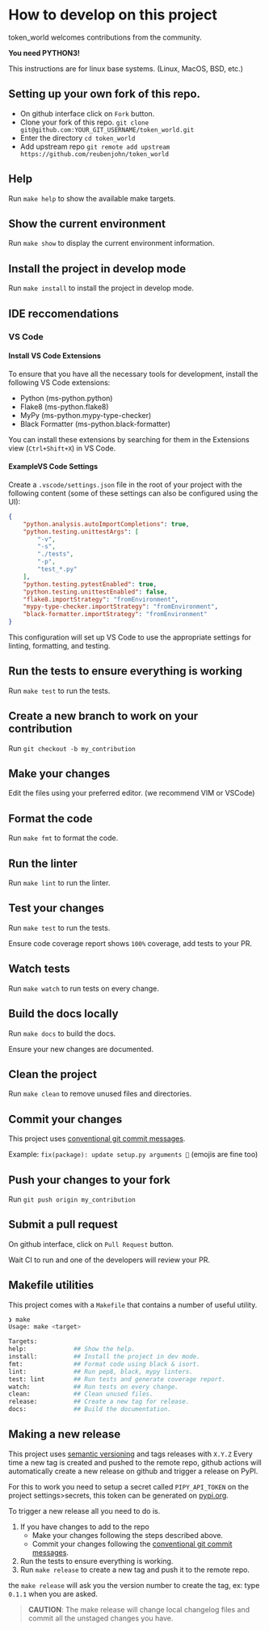 # How to develop on this project

token_world welcomes contributions from the community.

**You need PYTHON3!**

This instructions are for linux base systems. (Linux, MacOS, BSD, etc.)

## Setting up your own fork of this repo.

- On github interface click on `Fork` button.
- Clone your fork of this repo. `git clone git@github.com:YOUR_GIT_USERNAME/token_world.git`
- Enter the directory `cd token_world`
- Add upstream repo `git remote add upstream https://github.com/reubenjohn/token_world`

## Help

Run `make help` to show the available make targets.

## Show the current environment

Run `make show` to display the current environment information.

## Install the project in develop mode

Run `make install` to install the project in develop mode.

## IDE reccomendations

### VS Code

#### Install VS Code Extensions

To ensure that you have all the necessary tools for development, install the following VS Code extensions:

- Python (ms-python.python)
- Flake8 (ms-python.flake8)
- MyPy (ms-python.mypy-type-checker)
- Black Formatter (ms-python.black-formatter)

You can install these extensions by searching for them in the Extensions view (`Ctrl+Shift+X`) in VS Code.

#### ExampleVS Code Settings
Create a `.vscode/settings.json` file in the root of your project with the following content (some of these settings can also be configured using the UI):

```json
{
    "python.analysis.autoImportCompletions": true,
    "python.testing.unittestArgs": [
        "-v",
        "-s",
        "./tests",
        "-p",
        "test_*.py"
    ],
    "python.testing.pytestEnabled": true,
    "python.testing.unittestEnabled": false,
    "flake8.importStrategy": "fromEnvironment",
    "mypy-type-checker.importStrategy": "fromEnvironment",
    "black-formatter.importStrategy": "fromEnvironment"
}
```

This configuration will set up VS Code to use the appropriate settings for linting, formatting, and testing.
## Run the tests to ensure everything is working

Run `make test` to run the tests.

## Create a new branch to work on your contribution

Run `git checkout -b my_contribution`

## Make your changes

Edit the files using your preferred editor. (we recommend VIM or VSCode)

## Format the code

Run `make fmt` to format the code.

## Run the linter

Run `make lint` to run the linter.

## Test your changes

Run `make test` to run the tests.

Ensure code coverage report shows `100%` coverage, add tests to your PR.

## Watch tests

Run `make watch` to run tests on every change.

## Build the docs locally

Run `make docs` to build the docs.

Ensure your new changes are documented.

## Clean the project

Run `make clean` to remove unused files and directories.

## Commit your changes

This project uses [conventional git commit messages](https://www.conventionalcommits.org/en/v1.0.0/).

Example: `fix(package): update setup.py arguments 🎉` (emojis are fine too)

## Push your changes to your fork

Run `git push origin my_contribution`

## Submit a pull request

On github interface, click on `Pull Request` button.

Wait CI to run and one of the developers will review your PR.
## Makefile utilities

This project comes with a `Makefile` that contains a number of useful utility.

```bash 
❯ make
Usage: make <target>

Targets:
help:             ## Show the help.
install:          ## Install the project in dev mode.
fmt:              ## Format code using black & isort.
lint:             ## Run pep8, black, mypy linters.
test: lint        ## Run tests and generate coverage report.
watch:            ## Run tests on every change.
clean:            ## Clean unused files.
release:          ## Create a new tag for release.
docs:             ## Build the documentation.
```

## Making a new release

This project uses [semantic versioning](https://semver.org/) and tags releases with `X.Y.Z`
Every time a new tag is created and pushed to the remote repo, github actions will
automatically create a new release on github and trigger a release on PyPI.

For this to work you need to setup a secret called `PIPY_API_TOKEN` on the project settings>secrets, 
this token can be generated on [pypi.org](https://pypi.org/account/).

To trigger a new release all you need to do is.

1. If you have changes to add to the repo
    * Make your changes following the steps described above.
    * Commit your changes following the [conventional git commit messages](https://www.conventionalcommits.org/en/v1.0.0/).
2. Run the tests to ensure everything is working.
4. Run `make release` to create a new tag and push it to the remote repo.

the `make release` will ask you the version number to create the tag, ex: type `0.1.1` when you are asked.

> **CAUTION**:  The make release will change local changelog files and commit all the unstaged changes you have.
